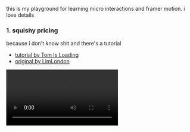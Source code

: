 this is my playground for learning micro interactions and framer motion. i love details

### 1. squishy pricing

because i don't know shit and there's a tutorial

- [tutorial by Tom Is Loading](https://www.youtube.com/watch?v=yHMP0wmV4SU)
- [original by LimLondon](https://www.limlondon.com/)

![](/public/squishy-pricing.mov)
